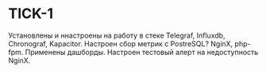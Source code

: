 # TICK-1

Установлены и ннастроены на работу в стеке Telegraf, Influxdb, Chronograf, Kapacitor.
Настроен сбор метрик с PostreSQL? NginX, php-fpm.
Применены дашборды. Настроен тестовый алерт на недоступность NginX.
